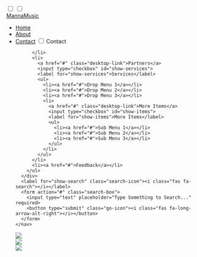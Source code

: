 ﻿<!DOCTYPE html>
<html lang="en">
<head>
  <meta charset="UTF-8">
  <meta name="viewport" content="width=device-width, initial-scale=1.0">
  <meta http-equiv="X-UA-Compatible" content="ie=edge">
  <title>MannaMusic</title>
  <link rel="stylesheet" href="style1.css">
  <link rel="stylesheet" href="https://cdnjs.cloudflare.com/ajax/libs/font-awesome/5.15.3/css/all.min.css"/>
</head>

<body>
  <div class="wrapper">
    <nav>
      <input type="checkbox" id="show-search">
      <input type="checkbox" id="show-menu">
      <label for="show-menu" class="menu-icon"><i class="fas fa-bars"></i></label>
      <div class="content">
      <div class="logo"><a href="#">MannaMusic</a></div>
        <ul class="links">
          <li><a href="#">Home</a></li>
          <li><a href="#">About</a></li>
          <li>
            <a href="#" class="desktop-link">Contact</a>
            <input type="checkbox" id="show-features">
            <label for="show-features">Contact</label>
            
          </li>
          <li>
            <a href="#" class="desktop-link">Partners</a>
            <input type="checkbox" id="show-services">
            <label for="show-services">Services</label>
            <ul>
              <li><a href="#">Drop Menu 1</a></li>
              <li><a href="#">Drop Menu 2</a></li>
              <li><a href="#">Drop Menu 3</a></li>
              <li>
                <a href="#" class="desktop-link">More Items</a>
                <input type="checkbox" id="show-items">
                <label for="show-items">More Items</label>
                <ul>
                  <li><a href="#">Sub Menu 1</a></li>
                  <li><a href="#">Sub Menu 2</a></li>
                  <li><a href="#">Sub Menu 3</a></li>
                </ul>
              </li>
            </ul>
          </li>
          <li><a href="#">Feedback</a></li>
        </ul>
      </div>
      <label for="show-search" class="search-icon"><i class="fas fa-search"></i></label>
      <form action="#" class="search-box">
        <input type="text" placeholder="Type Something to Search..." required>
        <button type="submit" class="go-icon"><i class="fas fa-long-arrow-alt-right"></i></button>
      </form>
    </nav>
<meta charset="utf-8">
    <meta name="viewport" content="width=device-width, initial-scale=1">
    <title>Simple Slider using Flickity Plugin | HackerRahul.com</title>
    <link rel="stylesheet" href="https://www.w3schools.com/w3css/4/w3.css">
    <link rel="stylesheet" href="https://unpkg.com/flickity@2/dist/flickity.min.css">
  </head>
  <style media="screen">
  .carousel-cell {
    width: 100%;
    }

    /* cell number */
    .carousel-cell:before {
      display: block;
    }
  </style>
  <body>
    <div class="carousel" data-flickity='{ "wrapAround": true, "autoPlay": true, "imagesLoaded":true }'>
      <div class="carousel-cell">
        <img class="w3-image" src="https://smash-images.photobox.com/original/5f04c1b41fd48d1b10ff27dfc90548bf13608845_Large-Print-lifestyle-3_1-2600.jpg">
      </div>
      <div class="carousel-cell">
        <img class="w3-image" src="https://smash-images.photobox.com/original/bca8e5fa7862a2cfaefc300c5b572e7a6dc6f3f3_Standard-Prints-lifestyle-3_1-2600.jpg">
      </div>
      <div class="carousel-cell">
        <img class="w3-image" src="https://smash-images.photobox.com/original/a422aed1a721e933961b19ea9e47e07fc71e0699_Acrylic-Prints-lifestyle-3_1-2600.jpg">
      </div>
    </div>


  <script src="https://cdnjs.cloudflare.com/ajax/libs/jquery/3.4.1/jquery.min.js"></script>
  <script src="https://unpkg.com/flickity@2/dist/flickity.pkgd.min.js"></script>
</body>
</html>